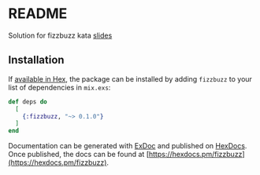# README

Solution for fizzbuzz kata [slides](https://docs.google.com/presentation/d/1wCeiYapA9qz8nkyBYbwisHrtKLXfIfWmTO6ZasEKXtk/edit?usp=sharing)

## Installation

If [available in Hex](https://hex.pm/docs/publish), the package can be installed
by adding `fizzbuzz` to your list of dependencies in `mix.exs`:

```elixir
def deps do
  [
    {:fizzbuzz, "~> 0.1.0"}
  ]
end
```

Documentation can be generated with [ExDoc](https://github.com/elixir-lang/ex_doc)
and published on [HexDocs](https://hexdocs.pm). Once published, the docs can
be found at [https://hexdocs.pm/fizzbuzz](https://hexdocs.pm/fizzbuzz).
